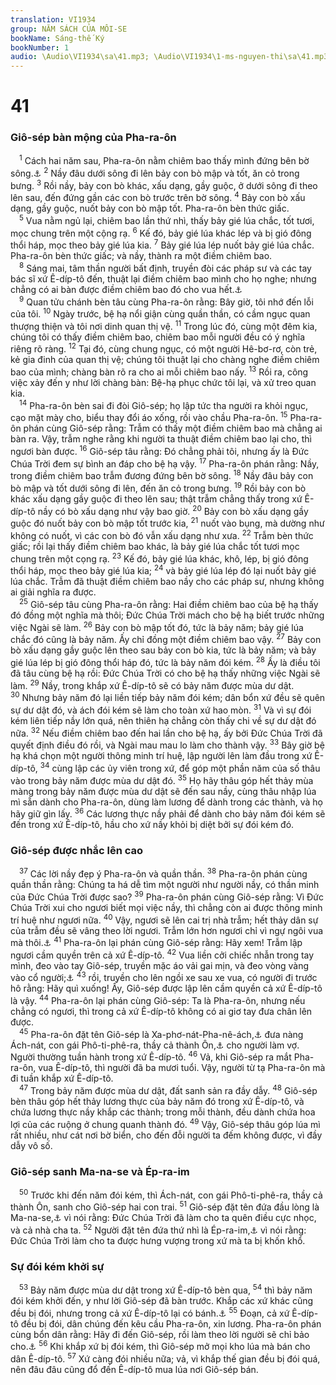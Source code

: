 ```yaml
---
translation: VI1934
group: NĂM SÁCH CỦA MÔI-SE
bookName: Sáng-thế Ký 
bookNumber: 1
audio: \Audio\VI1934\sa\41.mp3; \Audio\VI1934\1-ms-nguyen-thi\sa\41.mp3
---
```


<div class="title"><h1>41</h1><h3>Giô-sép bàn mộng của Pha-ra-ôn</h3></div>
<span class="verse sa_41_1"> <sup>1</sup> Cách hai năm sau, Pha-ra-ôn nằm chiêm bao thấy mình đứng bên bờ sông.<a data-toggle="tooltip" data-placement="bottom" title="Sông nầy là sông Nil ở tại xứ Ê-díp-tô">⚓</a></span>
<span class="verse sa_41_2"><sup>2</sup> Nầy đâu dưới sông đi lên bảy con bò mập và tốt, ăn cỏ trong bưng. </span>
<span class="verse sa_41_3"><sup>3</sup> Rồi nầy, bảy con bò khác, xấu dạng, gầy guộc, ở dưới sông đi theo lên sau, đến đứng gần các con bò trước trên bờ sông. </span>
<span class="verse sa_41_4"><sup>4</sup> Bảy con bò xấu dạng, gầy guộc, nuốt bảy con bò mập tốt. Pha-ra-ôn bèn thức giấc. <br/></span>
<span class="verse sa_41_5"> <sup>5</sup> Vua nằm ngủ lại, chiêm bao lần thứ nhì, thấy bảy gié lúa chắc, tốt tươi, mọc chung trên một cộng rạ. </span>
<span class="verse sa_41_6"><sup>6</sup> Kế đó, bảy gié lúa khác lép và bị gió đông thổi háp, mọc theo bảy gié lúa kia. </span>
<span class="verse sa_41_7"><sup>7</sup> Bảy gié lúa lép nuốt bảy gié lúa chắc. Pha-ra-ôn bèn thức giấc; và nầy, thành ra một điềm chiêm bao. <br/></span>
<span class="verse sa_41_8"> <sup>8</sup> Sáng mai, tâm thần người bất định, truyền đòi các pháp sư và các tay bác sĩ xứ Ê-díp-tô đến, thuật lại điềm chiêm bao mình cho họ nghe; nhưng chẳng có ai bàn được điềm chiêm bao đó cho vua hết.<a data-toggle="tooltip" data-placement="bottom" title="Da 2:2">⚓</a><br/></span>
<span class="verse sa_41_9"> <sup>9</sup> Quan tửu chánh bèn tâu cùng Pha-ra-ôn rằng: Bây giờ, tôi nhớ đến lỗi của tôi. </span>
<span class="verse sa_41_10"><sup>10</sup> Ngày trước, bệ hạ nổi giận cùng quần thần, có cầm ngục quan thượng thiện và tôi nơi dinh quan thị vệ. </span>
<span class="verse sa_41_11"><sup>11</sup> Trong lúc đó, cùng một đêm kia, chúng tôi có thấy điềm chiêm bao, chiêm bao mỗi người đều có ý nghĩa riêng rõ ràng. </span>
<span class="verse sa_41_12"><sup>12</sup> Tại đó, cùng chung ngục, có một người Hê-bơ-rơ, còn trẻ, kẻ gia đinh của quan thị vệ; chúng tôi thuật lại cho chàng nghe điềm chiêm bao của mình; chàng bàn rõ ra cho ai mỗi chiêm bao nấy. </span>
<span class="verse sa_41_13"><sup>13</sup> Rồi ra, công việc xảy đến y như lời chàng bàn: Bệ-hạ phục chức tôi lại, và xử treo quan kia. <br/></span>
<span class="verse sa_41_14"> <sup>14</sup> Pha-ra-ôn bèn sai đi đòi Giô-sép; họ lập tức tha người ra khỏi ngục, cạo mặt mày cho, biểu thay đổi áo xống, rồi vào chầu Pha-ra-ôn. </span>
<span class="verse sa_41_15"><sup>15</sup> Pha-ra-ôn phán cùng Giô-sép rằng: Trẫm có thấy một điềm chiêm bao mà chẳng ai bàn ra. Vậy, trẫm nghe rằng khi người ta thuật điềm chiêm bao lại cho, thì ngươi bàn được. </span>
<span class="verse sa_41_16"><sup>16</sup> Giô-sép tâu rằng: Đó chẳng phải tôi, nhưng ấy là Đức Chúa Trời đem sự bình an đáp cho bệ hạ vậy. </span>
<span class="verse sa_41_17"><sup>17</sup> Pha-ra-ôn phán rằng: Nầy, trong điềm chiêm bao trẫm đương đứng bên bờ sông. </span>
<span class="verse sa_41_18"><sup>18</sup> Nầy đâu bảy con bò mập và tốt dưới sông đi lên, đến ăn cỏ trong bưng. </span>
<span class="verse sa_41_19"><sup>19</sup> Rồi bảy con bò khác xấu dạng gầy guộc đi theo lên sau; thật trẫm chẳng thấy trong xứ Ê-díp-tô nầy có bò xấu dạng như vậy bao giờ. </span>
<span class="verse sa_41_20"><sup>20</sup> Bảy con bò xấu dạng gầy guộc đó nuốt bảy con bò mập tốt trước kia, </span>
<span class="verse sa_41_21"><sup>21</sup> nuốt vào bụng, mà dường như không có nuốt, vì các con bò đó vẫn xấu dạng như xưa. </span>
<span class="verse sa_41_22"><sup>22</sup> Trẫm bèn thức giấc; rồi lại thấy điềm chiêm bao khác, là bảy gié lúa chắc tốt tươi mọc chung trên một cọng rạ. </span>
<span class="verse sa_41_23"><sup>23</sup> Kế đó, bảy gié lúa khác, khô, lép, bị gió đông thổi háp, mọc theo bảy gié lúa kia; </span>
<span class="verse sa_41_24"><sup>24</sup> và bảy gié lúa lép đó lại nuốt bảy gié lúa chắc. Trẫm đã thuật điềm chiêm bao nầy cho các pháp sư, nhưng không ai giải nghĩa ra được. <br/></span>
<span class="verse sa_41_25"> <sup>25</sup> Giô-sép tâu cùng Pha-ra-ôn rằng: Hai điềm chiêm bao của bệ hạ thấy đó đồng một nghĩa mà thôi; Đức Chúa Trời mách cho bệ hạ biết trước những việc Ngài sẽ làm. </span>
<span class="verse sa_41_26"><sup>26</sup> Bảy con bò mập tốt đó, tức là bảy năm; bảy gié lúa chắc đó cũng là bảy năm. Ấy chỉ đồng một điềm chiêm bao vậy. </span>
<span class="verse sa_41_27"><sup>27</sup> Bảy con bò xấu dạng gầy guộc lên theo sau bảy con bò kia, tức là bảy năm; và bảy gié lúa lép bị gió đông thổi háp đó, tức là bảy năm đói kém. </span>
<span class="verse sa_41_28"><sup>28</sup> Ấy là điều tôi đã tâu cùng bệ hạ rồi: Đức Chúa Trời có cho bệ hạ thấy những việc Ngài sẽ làm. </span>
<span class="verse sa_41_29"><sup>29</sup> Nầy, trong khắp xứ Ê-díp-tô sẽ có bảy năm được mùa dư dật. </span>
<span class="verse sa_41_30"><sup>30</sup> Nhưng bảy năm đó lại liền tiếp bảy năm đói kém; dân bổn xứ đều sẽ quên sự dư dật đó, và ách đói kém sẽ làm cho toàn xứ hao mòn. </span>
<span class="verse sa_41_31"><sup>31</sup> Và vì sự đói kém liên tiếp nầy lớn quá, nên thiên hạ chẳng còn thấy chi về sự dư dật đó nữa. </span>
<span class="verse sa_41_32"><sup>32</sup> Nếu điềm chiêm bao đến hai lần cho bệ hạ, ấy bởi Đức Chúa Trời đã quyết định điều đó rồi, và Ngài mau mau lo làm cho thành vậy. </span>
<span class="verse sa_41_33"><sup>33</sup> Bây giờ bệ hạ khá chọn một người thông minh trí huệ, lập người lên làm đầu trong xứ Ê-díp-tô, </span>
<span class="verse sa_41_34"><sup>34</sup> cùng lập các ủy viên trong xứ, để góp một phần năm của số thâu vào trong bảy năm được mùa dư dật đó. </span>
<span class="verse sa_41_35"><sup>35</sup> Họ hãy thâu góp hết thảy mùa màng trong bảy năm được mùa dư dật sẽ đến sau nầy, cùng thâu nhập lúa mì sẵn dành cho Pha-ra-ôn, dùng làm lương để dành trong các thành, và họ hãy giữ gìn lấy. </span>
<span class="verse sa_41_36"><sup>36</sup> Các lương thực nầy phải để dành cho bảy năm đói kém sẽ đến trong xứ Ê-díp-tô, hầu cho xứ nầy khỏi bị diệt bởi sự đói kém đó. <br/></span>
<div class="title"><h3>Giô-sép được nhắc lên cao</h3></div>
<span class="verse sa_41_37"> <sup>37</sup> Các lời nầy đẹp ý Pha-ra-ôn và quần thần. </span>
<span class="verse sa_41_38"><sup>38</sup> Pha-ra-ôn phán cùng quần thần rằng: Chúng ta há dễ tìm một người như người nầy, có thần minh của Đức Chúa Trời được sao? </span>
<span class="verse sa_41_39"><sup>39</sup> Pha-ra-ôn phán cùng Giô-sép rằng: Vì Đức Chúa Trời xui cho ngươi biết mọi việc nầy, thì chẳng còn ai được thông minh trí huệ như ngươi nữa. </span>
<span class="verse sa_41_40"><sup>40</sup> Vậy, ngươi sẽ lên cai trị nhà trẫm; hết thảy dân sự của trẫm đều sẽ vâng theo lời ngươi. Trẫm lớn hơn ngươi chỉ vì ngự ngôi vua mà thôi.<a data-toggle="tooltip" data-placement="bottom" title="Cong 7:10">⚓</a></span>
<span class="verse sa_41_41"><sup>41</sup> Pha-ra-ôn lại phán cùng Giô-sép rằng: Hãy xem! Trẫm lập ngươi cầm quyền trên cả xứ Ê-díp-tô. </span>
<span class="verse sa_41_42"><sup>42</sup> Vua liền cởi chiếc nhẫn trong tay mình, đeo vào tay Giô-sép, truyền mặc áo vải gai mịn, và đeo vòng vàng vào cổ người;<a data-toggle="tooltip" data-placement="bottom" title="Da 5:29">⚓</a></span>
<span class="verse sa_41_43"><sup>43</sup> rồi, truyền cho lên ngồi xe sau xe vua, có người đi trước hô rằng: Hãy quì xuống! Ấy, Giô-sép được lập lên cầm quyền cả xứ Ê-díp-tô là vậy. </span>
<span class="verse sa_41_44"><sup>44</sup> Pha-ra-ôn lại phán cùng Giô-sép: Ta là Pha-ra-ôn, nhưng nếu chẳng có ngươi, thì trong cả xứ Ê-díp-tô không có ai giơ tay đưa chân lên được. <br/></span>
<span class="verse sa_41_45"> <sup>45</sup> Pha-ra-ôn đặt tên Giô-sép là Xa-phơ-nát-Pha-nê-ách,<a data-toggle="tooltip" data-placement="bottom" title="Xa-phơ-nát-Pha-nê-ách nghĩa là người cứu thế, hay là người cầm giữ sự sống">⚓</a> đưa nàng Ách-nát, con gái Phô-ti-phê-ra, thầy cả thành Ôn,<a data-toggle="tooltip" data-placement="bottom" title="Thành nầy ở về miền Nam xứ Ê-díp-tô">⚓</a> cho người làm vợ. Người thường tuần hành trong xứ Ê-díp-tô. </span>
<span class="verse sa_41_46"><sup>46</sup> Vả, khi Giô-sép ra mắt Pha-ra-ôn, vua Ê-díp-tô, thì người đã ba mươi tuổi. Vậy, người từ tạ Pha-ra-ôn mà đi tuần khắp xứ Ê-díp-tô. <br/></span>
<span class="verse sa_41_47"> <sup>47</sup> Trong bảy năm được mùa dư dật, đất sanh sản ra đầy dẫy. </span>
<span class="verse sa_41_48"><sup>48</sup> Giô-sép bèn thâu góp hết thảy lương thực của bảy năm đó trong xứ Ê-díp-tô, và chứa lương thực nầy khắp các thành; trong mỗi thành, đều dành chứa hoa lợi của các ruộng ở chung quanh thành đó. </span>
<span class="verse sa_41_49"><sup>49</sup> Vậy, Giô-sép thâu góp lúa mì rất nhiều, như cát nơi bờ biển, cho đến đỗi người ta đếm không được, vì đầy dẫy vô số. <br/></span>
<div class="title"><h3>Giô-sép sanh Ma-na-se và Ép-ra-im</h3></div>
<span class="verse sa_41_50"> <sup>50</sup> Trước khi đến năm đói kém, thì Ách-nát, con gái Phô-ti-phê-ra, thầy cả thành Ôn, sanh cho Giô-sép hai con trai. </span>
<span class="verse sa_41_51"><sup>51</sup> Giô-sép đặt tên đứa đầu lòng là Ma-na-se,<a data-toggle="tooltip" data-placement="bottom" title="Ma-na-se nghĩa là kẻ làm cho ta quên">⚓</a> vì nói rằng: Đức Chúa Trời đã làm cho ta quên điều cực nhọc, và cả nhà cha ta. </span>
<span class="verse sa_41_52"><sup>52</sup> Người đặt tên đứa thứ nhì là Ép-ra-im,<a data-toggle="tooltip" data-placement="bottom" title="Ép-ra-im nghĩa là hưng vượng bằng hai">⚓</a> vì nói rằng: Đức Chúa Trời làm cho ta được hưng vượng trong xứ mà ta bị khốn khổ. <br/></span>
<div class="title"><h3>Sự đói kém khởi sự</h3></div>
<span class="verse sa_41_53"> <sup>53</sup> Bảy năm được mùa dư dật trong xứ Ê-díp-tô bèn qua, </span>
<span class="verse sa_41_54"><sup>54</sup> thì bảy năm đói kém khởi đến, y như lời Giô-sép đã bàn trước. Khắp các xứ khác cũng đều bị đói, nhưng trong cả xứ Ê-díp-tô lại có bánh.<a data-toggle="tooltip" data-placement="bottom" title="Cong 7:11">⚓</a></span>
<span class="verse sa_41_55"><sup>55</sup> Đoạn, cả xứ Ê-díp-tô đều bị đói, dân chúng đến kêu cầu Pha-ra-ôn, xin lương. Pha-ra-ôn phán cùng bổn dân rằng: Hãy đi đến Giô-sép, rồi làm theo lời người sẽ chỉ bảo cho.<a data-toggle="tooltip" data-placement="bottom" title="Gi 2:5">⚓</a></span>
<span class="verse sa_41_56"><sup>56</sup> Khi khắp xứ bị đói kém, thì Giô-sép mở mọi kho lúa mà bán cho dân Ê-díp-tô. </span>
<span class="verse sa_41_57"><sup>57</sup> Xứ càng đói nhiều nữa; vả, vì khắp thế gian đều bị đói quá, nên đâu đâu cũng đổ đến Ê-díp-tô mua lúa nơi Giô-sép bán. <br/></span>
